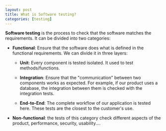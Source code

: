 ```yaml
---
layout: post
title: What is Software testing?
categories: [testing]
---
```


**Software testing** is the process to check that the software matches the requirements. It can be divided into two categories:

* **Functional**: Ensure that the software does what is defined in the functional requirements. We can divide it in three layers:

  - **Unit**: Every component is tested isolated. It used to test methods/functions.
  
  - **Integration**: Ensure that the "communication" between two components works as expected.
  For example, if our product uses a database, the integration between them is checked with the integration tests.
  
  - **End-to-End**: The complete workflow of our application is tested here. These tests are the closest to the customer's use. 

* **Non-functional**: the tests of this category check different aspects of the product, performance, security, usability....




